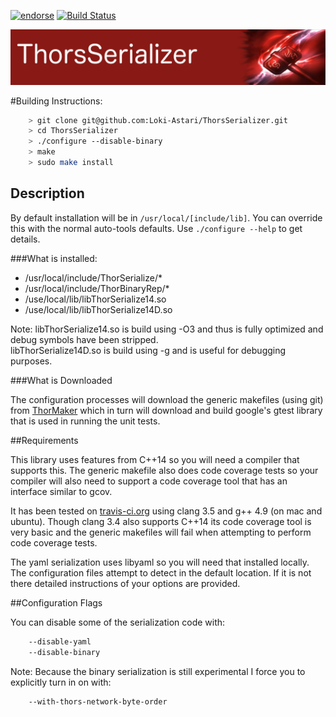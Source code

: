 [![endorse](http://api.coderwall.com/lokiastari/endorsecount.png)](http://coderwall.com/lokiastari)
[![Build Status](https://travis-ci.org/Loki-Astari/ThorsSerializer.svg?branch=master)](https://travis-ci.org/Loki-Astari/ThorsSerializer)

![ThorStream](../img/stream.jpg)


#Building Instructions:
````bash
    > git clone git@github.com:Loki-Astari/ThorsSerializer.git
    > cd ThorsSerializer
    > ./configure --disable-binary
    > make
    > sudo make install
````
## Description

By default installation will be in `/usr/local/[include/lib]`. You can override this with the normal auto-tools defaults. Use `./configure --help` to get details.

###What is installed:

* /usr/local/include/ThorSerialize/*
* /usr/local/include/ThorBinaryRep/*
* /use/local/lib/libThorSerialize14.so
* /use/local/lib/libThorSerialize14D.so


Note:
libThorSerialize14.so is build using -O3 and thus is fully optimized and debug symbols have been stripped.  
libThorSerialize14D.so is build using -g and is useful for debugging purposes.


###What is Downloaded

The configuration processes will download the generic makefiles (using git) from [ThorMaker](https://github.com/Loki-Astari/ThorMaker) which in turn will download and build google's gtest library that is used in running the unit tests.

##Requirements

This library uses features from C++14 so you will need a compiler that supports this. The generic makefile also does code coverage tests so your compiler will also need to support a code coverage tool that has an interface similar to gcov.

It has been tested on [travis-ci.org](https://travis-ci.org/Loki-Astari/ThorsSerializer) using clang 3.5 and g++ 4.9 (on mac and ubuntu). Though clang 3.4 also supports C++14 its code coverage tool is very basic and the generic makefiles will fail when attempting to perform code coverage tests.

The yaml serialization uses libyaml so you will need that installed locally. The configuration files attempt to detect in the default location. If it is not there detailed instructions of your options are provided.

##Configuration Flags

You can disable some of the serialization code with:
````bash
    --disable-yaml
    --disable-binary
````

Note: Because the binary serialization is still experimental I force you to explicitly turn in on with:
````bash
    --with-thors-network-byte-order
````


